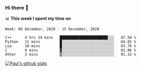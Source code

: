### Hi there 👋

📊 **This week I spent my time on**
<!--START_SECTION:waka-->
```text
Week: 08 December, 2020 - 15 December, 2020

C++      4 hrs 14 mins   ██████████████████████░░░   87.50 % 
Python   11 mins         █░░░░░░░░░░░░░░░░░░░░░░░░   04.02 % 
Lua      10 mins         █░░░░░░░░░░░░░░░░░░░░░░░░   03.76 % 
C        8 mins          ▓░░░░░░░░░░░░░░░░░░░░░░░░   02.86 % 
Other    3 mins          ▒░░░░░░░░░░░░░░░░░░░░░░░░   01.32 % 
```
<!--END_SECTION:waka-->


[![Paul's github stats](https://github-readme-stats.vercel.app/api?username=mickeyouyou&theme=dracula&show_icons=true)](https://github.com/anuraghazra/github-readme-stats)
